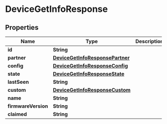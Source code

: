 

# DeviceGetInfoResponse


## Properties

| Name | Type | Description | Notes |
|------------ | ------------- | ------------- | -------------|
|**id** | **String** |  |  [optional] |
|**partner** | [**DeviceGetInfoResponsePartner**](DeviceGetInfoResponsePartner.md) |  |  [optional] |
|**config** | [**DeviceGetInfoResponseConfig**](DeviceGetInfoResponseConfig.md) |  |  [optional] |
|**state** | [**DeviceGetInfoResponseState**](DeviceGetInfoResponseState.md) |  |  [optional] |
|**lastSeen** | **String** |  |  [optional] |
|**custom** | [**DeviceGetInfoResponseCustom**](DeviceGetInfoResponseCustom.md) |  |  [optional] |
|**name** | **String** |  |  [optional] |
|**firmwareVersion** | **String** |  |  [optional] |
|**claimed** | **String** |  |  [optional] |



